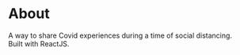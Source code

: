 # About
A way to share Covid experiences during a time of social distancing. \
Built with ReactJS. 
